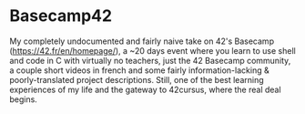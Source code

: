 # Basecamp42

My completely undocumented and fairly naive take on 42's Basecamp (https://42.fr/en/homepage/), a ~20 days event where you learn to use shell and code in C with virtually no teachers, just the 42 Basecamp community, a couple short videos in french and some fairly information-lacking & poorly-translated project descriptions. Still, one of the best learning experiences of my life and the gateway to 42cursus, where the real deal begins.
